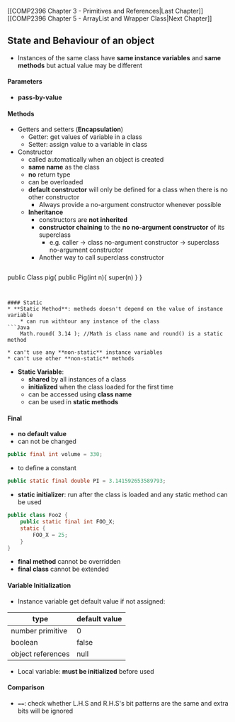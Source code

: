 
[[COMP2396 Chapter 3 - Primitives and References|Last Chapter]] [[COMP2396 Chapter 5 - ArrayList and Wrapper Class|Next Chapter]]

## State and Behaviour of an object
* Instances of the same class have **same instance variables** and **same methods** but actual value may be different

#### Parameters
* **pass-by-value**

#### Methods
* Getters and setters (**Encapsulation**)
	* Getter: get values of variable in a class
	* Setter: assign value to a variable in class
* Constructor
	* called automatically when an object is created
	* **same name** as the class
	* **no** return type
	* can be overloaded
	* **default constructor** will only be defined for a class when there is no other constructor
		* Always provide a no-argument constructor whenever possible
	* **Inheritance**
		* constructors are **not inherited**
		* **constructor chaining** to the **no no-argument constructor** of its superclass
			* e.g. caller -> class no-argument constructor -> superclass no-argument constructor
		- Another way to call superclass constructor
		```Java
public Class pig{
	public Pig(int n){
		super(n)
	}
}
```


#### Static 
* **Static Method**: methods doesn't depend on the value of instance variable
	* can run withtour any instance of the class
```Java
	Math.round( 3.14 ); //Math is class name and round() is a static method
``` 
	* can't use any **non-static** instance variables
	* can't use other **non-static** methods
* **Static Variable**: 
	* **shared** by all instances of a class
	* **initialized** when the class loaded for the first time
	* can be accessed using **class name**
	* can be used in **static methods** 


#### Final
* **no default value**
* can not be changed
```Java
public final int volume = 330;
```
* to define a constant
```Java
public static final double PI = 3.141592653589793;
```
* **static initializer**: run after the class is loaded and any static method can be used
```Java
public class Foo2 {
	public static final int FOO_X;
	static {
		FOO_X = 25;
	}
}
```
* **final method** cannot be overridden
* **final class** cannot be extended
	
#### Variable Initialization
* Instance variable get default value if not assigned:  

 type | default value
 ------|--------------
 number primitive | 0
 boolean | false
 object references | null
 
* Local variable: **must be initialized** before used

#### Comparison 
* `==`: check whether L.H.S and R.H.S's bit patterns are the same and extra bits will be ignored


































